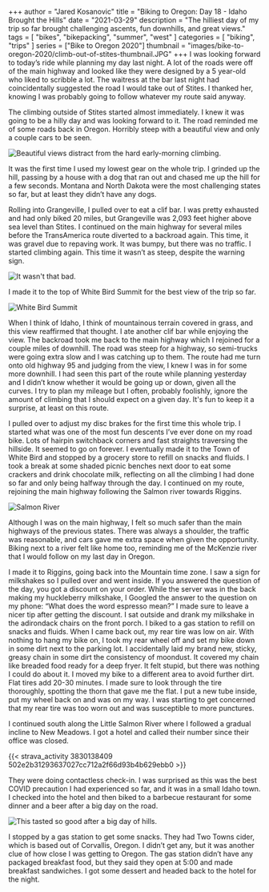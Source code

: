 +++
author = "Jared Kosanovic"
title = "Biking to Oregon: Day 18 - Idaho Brought the Hills"
date = "2021-03-29"
description = "The hilliest day of my trip so far brought challenging ascents, fun downhills, and great views."
tags = [
    "bikes",
    "bikepacking",
    "summer",
    "west"
]
categories = [
    "biking",
    "trips"
]
series = ["Bike to Oregon 2020"]
thumbnail = "images/bike-to-oregon-2020/climb-out-of-stites-thumbnail.JPG"
+++
I was looking forward to today’s ride while planning my day last night.
A lot of the roads were off of the main highway and looked like they were designed by a 5 year-old who liked to scribble a lot.
The waitress at the bar last night had coincidentally suggested the road I would take out of Stites.
I thanked her, knowing I was probably going to follow whatever my route said anyway.

The climbing outside of Stites started almost immediately.
I knew it was going to be a hilly day and was looking forward to it.
The road reminded me of some roads back in Oregon.
Horribly steep with a beautiful view and only a couple cars to be seen.

![Beautiful views distract from the hard early-morning climbing.](/images/bike-to-oregon-2020/climb-out-of-stites.JPG)

It was the first time I used my lowest gear on the whole trip.
I grinded up the hill, passing by a house with a dog that ran out and chased me up the hill for a few seconds.
Montana and North Dakota were the most challenging states so far, but at least they didn’t have any dogs.

Rolling into Grangeville, I pulled over to eat a clif bar.
I was pretty exhausted and had only biked 20 miles, but Grangeville was 2,093 feet higher above sea level than Stites.
I continued on the main highway for several miles before the TransAmerica route diverted to a backroad again.
This time, it was gravel due to repaving work.
It was bumpy, but there was no traffic.
I started climbing again.
This time it wasn’t as steep, despite the warning sign.

![It wasn't that bad.](/images/bike-to-oregon-2020/steep-windy-road.jpg)

I made it to the top of White Bird Summit for the best view of the trip so far.

![White Bird Summit](/images/bike-to-oregon-2020/white-bird-summit.jpg)

When I think of Idaho, I think of mountainous terrain covered in grass, and this view reaffirmed that thought.
I ate another clif bar while enjoying the view.
The backroad took me back to the main highway which I rejoined for a couple miles of downhill.
The road was steep for a highway, so semi-trucks were going extra slow and I was catching up to them.
The route had me turn onto old highway 95 and judging from the view, I knew I was in for some more downhill.
I had seen this part of the route while planning yesterday and I didn’t know whether it would be going up or down, given all the curves.
I try to plan my mileage but I often, probably foolishly, ignore the amount of climbing that I should expect on a given day.
It's fun to keep it a surprise, at least on this route.

I pulled over to adjust my disc brakes for the first time this whole trip.
I started what was one of the most fun descents I’ve ever done on my road bike.
Lots of hairpin switchback corners and fast straights traversing the hillside.
It seemed to go on forever.
I eventually made it to the Town of White Bird and stopped by a grocery store to refill on snacks and fluids.
I took a break at some shaded picnic benches next door to eat some crackers and drink chocolate milk, reflecting on all the climbing I had done so far and only being halfway through the day.
I continued on my route, rejoining the main highway following the Salmon river towards Riggins.

![Salmon River](/images/bike-to-oregon-2020/salmon-river.jpg)

Although I was on the main highway, I felt so much safer than the main highways of the previous states.
There was always a shoulder, the traffic was reasonable, and cars gave me extra space when given the opportunity.
Biking next to a river felt like home too, reminding me of the McKenzie river that I would follow on my last day in Oregon.

I made it to Riggins, going back into the Mountain time zone.
I saw a sign for milkshakes so I pulled over and went inside.
If you answered the question of the day, you got a discount on your order.
While the server was in the back making my huckleberry milkshake, I Googled the answer to the question on my phone: “What does the word espresso mean?” I made sure to leave a nicer tip after getting the discount.
I sat outside and drank my milkshake in the adirondack chairs on the front porch.
I biked to a gas station to refill on snacks and fluids.
When I came back out, my rear tire was low on air.
With nothing to hang my bike on, I took my rear wheel off and set my bike down in some dirt next to the parking lot.
I accidentally laid my brand new, sticky, greasy chain in some dirt the consistency of moondust.
It covered my chain like breaded food ready for a deep fryer.
It felt stupid, but there was nothing I could do about it.
I moved my bike to a different area to avoid further dirt.
Flat tires add 20-30 minutes.
I made sure to look through the tire thoroughly, spotting the thorn that gave me the flat.
I put a new tube inside, put my wheel back on and was on my way.
I was starting to get concerned that my rear tire was too worn out and was susceptible to more punctures.

I continued south along the Little Salmon River where I followed a gradual incline to New Meadows.
I got a hotel and called their number since their office was closed.

{{< strava_activity 3830138409 502e2b31293637027cc712a2f66d93b4b629ebb0 >}}

They were doing contactless check-in.
I was surprised as this was the best COVID precaution I had experienced so far, and it was in a small Idaho town.
I checked into the hotel and then biked to a barbecue restaurant for some dinner and a beer after a big day on the road.

![This tasted so good after a big day of hills.](/images/bike-to-oregon-2020/new-meadows-bbq.JPG)

I stopped by a gas station to get some snacks.
They had Two Towns cider, which is based out of Corvallis, Oregon.
I didn’t get any, but it was another clue of how close I was getting to Oregon.
The gas station didn’t have any packaged breakfast food, but they said they open at 5:00 and made breakfast sandwiches.
I got some dessert and headed back to the hotel for the night.
